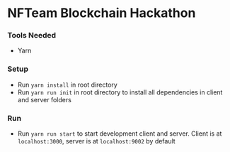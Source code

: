 # NFTeam Blockchain Hackathon

### Tools Needed
- Yarn

### Setup
- Run `yarn install` in root directory
- Run `yarn run init` in root directory to install all dependencies in client and server folders

### Run
- Run `yarn run start` to start development client and server. Client is at `localhost:3000`, server is at `localhost:9002` by default

